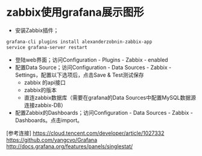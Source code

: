 # zabbix使用grafana展示图形
* 安装Zabbix插件；
```bash
grafana-cli plugins install alexanderzobnin-zabbix-app
service grafana-server restart
```
* 登陆web界面；访问Configuration - Plugins - Zabbix - enabled
* 配置Data Source；访问Configuration - Data Sources - Zabbix - Settings，配置以下选项后，点击Save & Test测试保存
  * zabbix 的api接口
  * zabbix的版本
  * 直连zabbix数据库（需要在grafana的Data Sources中配置MySQL数据源连接zabbix-DB）
* 配置Zabbix的Dashboards；访问Configuration - Data Sources - Zabbix - Dashboards。点击import。

[参考连接]
https://cloud.tencent.com/developer/article/1027332
https://github.com/yangcvo/Grafana
http://docs.grafana.org/features/panels/singlestat/

